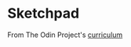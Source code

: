 # Sketchpad

From The Odin Project's [curriculum](http://www.theodinproject.com/web-development-101/lessons/javascript-and-jquery)